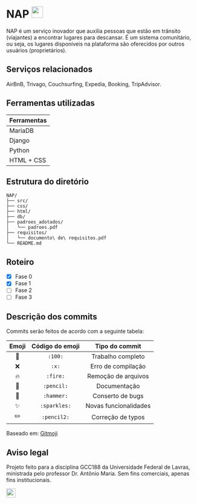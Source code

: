 # NAP <img src="https://files.catbox.moe/cy8ooj.svg" width="30">

NAP é um serviço inovador que auxilia pessoas que estão em trânsito (viajantes) a encontrar lugares para descansar. É um sistema comunitário, ou seja, os lugares disponíveis na plataforma são oferecidos por outros usuários (proprietários).

## Serviços relacionados
AirBnB, Trivago, Couchsurfing, Expedia, Booking, TripAdvisor.

## Ferramentas utilizadas
| Ferramentas|
|------------|
| MariaDB    |
| Django     |
| Python     |
| HTML + CSS |

## Estrutura do diretório
```
NAP/
├── src/
├── css/
├── html/
├── db/
├── padroes_adotados/
│   └── padroes.pdf
├── requisitos/
│   └── documento\ de\ requisitos.pdf
└── README.md
```
## Roteiro
- [X] Fase 0
- [X] Fase 1
- [ ] Fase 2
- [ ] Fase 3

## Descrição dos commits
Commits serão feitos de acordo com a seguinte tabela:

| Emoji      | Código do emoji     | Tipo do commit        |
|:----------:|:-------------------:|:---------------------:|
| :100:      | `:100:`             | Trabalho completo     |
| :x:        | `:x:`               | Erro de compilação    |
| :fire:     | `:fire:`            | Remoção de arquivos   |
| :pencil:   | `:pencil:`          | Documentação          |
| :hammer:   | `:hammer:`          | Conserto de bugs      |
| :sparkles: | `:sparkles:`        | Novas funcionalidades |
| :pencil2:  | `:pencil2:`         | Correção de typos     |

Baseado em: [Gitmoji](https://gitmoji.carloscuesta.me/)

## Aviso legal
Projeto feito para a disciplina GCC188 da Universidade Federal de Lavras, ministrada pelo professor Dr. Antônio Maria. Sem fins comerciais, apenas fins institucionais.

[<img src="https://upload.wikimedia.org/wikipedia/commons/6/62/PD-icon.svg" width="24">](https://unlicense.org)
